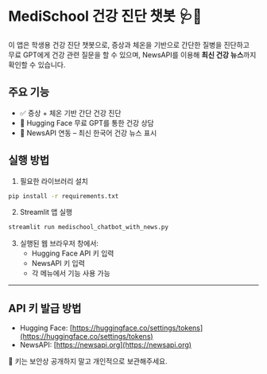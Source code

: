 
# MediSchool 건강 진단 챗봇 🩺📰

이 앱은 학생용 건강 진단 챗봇으로, 증상과 체온을 기반으로 간단한 질병을 진단하고  
무료 GPT에게 건강 관련 질문을 할 수 있으며, NewsAPI를 이용해 **최신 건강 뉴스**까지 확인할 수 있습니다.

## 주요 기능
- ✅ 증상 + 체온 기반 간단 건강 진단
- 🧠 Hugging Face 무료 GPT를 통한 건강 상담
- 📰 NewsAPI 연동 – 최신 한국어 건강 뉴스 표시

## 실행 방법

1. 필요한 라이브러리 설치
```bash
pip install -r requirements.txt
```

2. Streamlit 앱 실행
```bash
streamlit run medischool_chatbot_with_news.py
```

3. 실행된 웹 브라우저 창에서:
   - Hugging Face API 키 입력
   - NewsAPI 키 입력
   - 각 메뉴에서 기능 사용 가능

---

## API 키 발급 방법

- Hugging Face: [https://huggingface.co/settings/tokens](https://huggingface.co/settings/tokens)
- NewsAPI: [https://newsapi.org](https://newsapi.org)

🔐 키는 보안상 공개하지 말고 개인적으로 보관해주세요.
